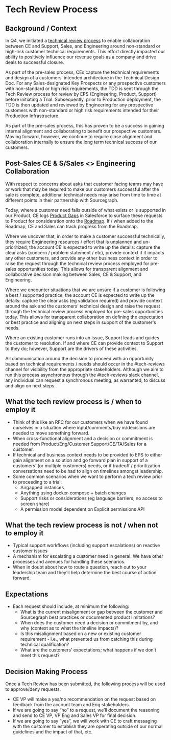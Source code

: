 # Tech Review Process

## Background / Context

In Q4, we initiated a [technical review process](tech-win-process.md#tech-review-process) to enable collaboration between CE and Support, Sales, and Engineering around non-standard or high-risk customer technical requirements. This effort directly impacted our ability to positively influence our revenue goals as a company and drive deals to successful closure.

As part of the pre-sales process, CEs capture the technical requirements and design of a customers’ intended architecture in the Technical Design Doc. For any Sales-designated Key Prospects or any prospective customers with non-standard or high risk requirements, the TDD is sent through the Tech Review process for review by EPS (Engineering, Product, Support) before initiating a Trial. Subsequently, prior to Production deployment, the TDD is then updated and reviewed by Engineering for any prospective customers with non-standard or high risk requirements intended for their Production Infrastructure.

As part of the pre-sales process, this has proven to be a success in gaining internal alignment and collaborating to benefit our prospective customers. Moving forward, however, we continue to require close alignment and collaboration internally to ensure the long term technical success of our customers.

## Post-Sales CE & S/Sales <> Engineering Collaboration

With respect to concerns about asks that customer facing teams may have or work that may be required to make our customers successful after the sale is complete, additional technical needs may arise from time to time at different points in their partnership with Sourcegraph.

Today, where a customer need falls outside of what exists or is supported in our Product, CE logs [Product Gaps](tech-win-process.md#surfacing-product-feedback) in Salesforce to surface these requests to Product for consideration onto the [Roadmap](https://docs.google.com/document/d/1XNrbBtkS8_lsjKxV8zvNfb1sn1Ug9Zhc24LFLCOa-Ic/edit). If / when added to the Roadmap, CE and Sales can track progress from the Roadmap.

Where we uncover that, in order to make a customer successful technically, they require Engineering resources / effort that is unplanned and un-prioritized, the account CE is expected to write up the details: capture the clear asks (concern / problem statement / etc), provide context if it impacts any other customers, and provide any other business context in order to raise the request through the technical review process employed for pre-sales opportunities today. This allows for transparent alignment and collaborative decision making between Sales, CE & Support, and Engineering.

Where we encounter situations that we are unsure if a customer is following a best / supported practice, the account CE is expected to write up the details: capture the clear asks (eg validation required) and provide context around the ask and the customers’ technical design and raise the request through the technical review process employed for pre-sales opportunities today. This allows for transparent collaboration on defining the expectation or best practice and aligning on next steps in support of the customer's needs.

Where an existing customer runs into an issue, Support leads and guides the customer to resolution. If and where CE can provide context to Support to they do; however, Support are the drivers of these activities.

All communication around the decision to proceed with an opportunity based on technical requirements / needs should occur in the #tech-reviews channel for visibility from the appropriate stakeholders. Although we aim to run this process asynchronous through the #tech-reviews slack channel, any individual can request a synchronous meeting, as warranted, to discuss and align on next steps.

## What the tech review process is / when to employ it

- Think of this like an RFC for our customers when we have found ourselves in a situation where input/comments/buy in/decisions are needed to move something forward.
- When cross-functional alignment and a decision or commitment is needed from Product/Eng/Customer Support/CE/TA/Sales for a customer.
- If technical and business context needs to be provided to EPS to either gain alignment on a solution and go forward plan in support of a customers’ (or multiple customers) needs, or if tradeoff / prioritization conversations need to be had to align on timelines amongst leadership.
- Some common scenarios when we want to perform a tech review prior to proceeding to a trial:
  - Airgapped instances
  - Anything using docker-compose + batch changes
  - Support risks or considerations (eg language barriers, no access to screen share)
  - A permission model dependent on Explicit permissions API

## What the tech review process is not / when not to employ it

- Typical support workflows (including support escalations) on reactive customer issues
- A mechanism for escalating a customer need in general. We have other processes and avenues for handling these scenarios.
- When in doubt about how to route a question, reach out to your leadership team and they’ll help determine the best course of action forward.

## Expectations

- Each request should include, at minimum the following:
  - What is the current misalignment or gap between the customer and Sourcegraph best practices or documented product limitations?
  - When does the customer need a decision or commitment by, and why (context as to what the timeline impacts)?
  - Is this misalignment based on a new or existing customer requirement - i.e., what prevented us from catching this during technical qualification?
  - What are the customers’ expectations; what happens if we don’t meet this request?

## Decision Making Process

Once a Tech Review has been submitted, the following process will be used to approve/deny requests.

- CE VP will make a yes/no recommendation on the request based on feedback from the account team and Eng stakeholders.
- If we are going to say “no” to a request, we’ll document the reasoning and send to CE VP, VP Eng and Sales VP for final decision.
- If we are going to say “yes”, we will work with CE to craft messaging with the customer to establish they are operating outside of our normal guidelines and the impact of that, etc.
